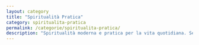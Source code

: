 ```yaml
---
layout: category
title: "Spiritualità Pratica"
category: spiritualita-pratica
permalink: /categorie/spiritualita-pratica/
description: "Spiritualità moderna e pratica per la vita quotidiana. Senza misticismi, con i piedi per terra."
---
```


